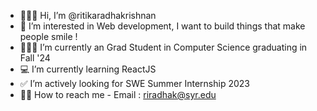 - 👩🏽‍💻 Hi, I’m @ritikaradhakrishnan
- 👀 I’m interested in Web development, I want to build things that make people smile !
- 👩🏽‍🎓 I’m currently an Grad Student in Computer Science graduating in Fall '24
- 💻 I’m currently learning ReactJS
- ✅ I’m actively looking for SWE Summer Internship 2023
- 🤙🏽 How to reach me - Email : riradhak@syr.edu


<!---
ritikaradhakrishnan/ritikaradhakrishnan is a ✨ special ✨ repository because its `README.md` (this file) appears on your GitHub profile.
You can click the Preview link to take a look at your changes.
--->
